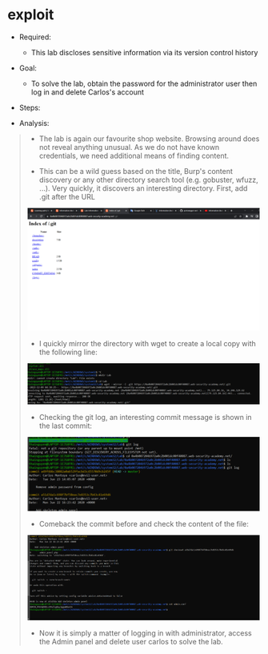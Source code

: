 # exploit

- Required:
    
    + This lab discloses sensitive information via its version control history
    
- Goal:
    
    + To solve the lab, obtain the password for the administrator user then log in and delete Carlos's account
    
- Steps:
- Analysis:

> + The lab is again our favourite shop website. Browsing around does not reveal anything unusual. As we do not have known credentials, we need additional means of finding content.
> 
> 
> + This can be a wild guess based on the title, Burp's content discovery or any other directory search tool (e.g. gobuster, wfuzz, ...). Very quickly, it discovers an interesting directory. First, add .git after the URL
> 
> ![exploit%20ae4ef940f78a4b28aab7435396b97dc6/image1.png](exploit%20ae4ef940f78a4b28aab7435396b97dc6/image1.png)
> 
> + I quickly mirror the directory with wget to create a local copy with the following line:
> 
> ![exploit%20ae4ef940f78a4b28aab7435396b97dc6/image2.png](exploit%20ae4ef940f78a4b28aab7435396b97dc6/image2.png)
> 
> + Checking the git log, an interesting commit message is shown in the last commit:
> 
> ![exploit%20ae4ef940f78a4b28aab7435396b97dc6/image3.png](exploit%20ae4ef940f78a4b28aab7435396b97dc6/image3.png)
> 
> + Comeback the commit before and check the content of the file:
> 
> ![exploit%20ae4ef940f78a4b28aab7435396b97dc6/image4.png](exploit%20ae4ef940f78a4b28aab7435396b97dc6/image4.png)
> 
> + Now it is simply a matter of logging in with administrator, access the Admin panel and delete user carlos to solve the lab.
>